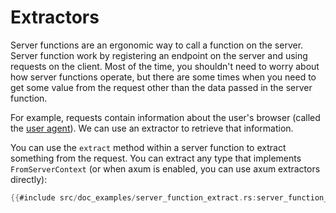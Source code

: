 # Extractors

Server functions are an ergonomic way to call a function on the server. Server function work by registering an endpoint on the server and using requests on the client. Most of the time, you shouldn't need to worry about how server functions operate, but there are some times when you need to get some value from the request other than the data passed in the server function.

For example, requests contain information about the user's browser (called the [user agent](https://developer.mozilla.org/en-US/docs/Web/HTTP/Headers/User-Agent)). We can use an extractor to retrieve that information.

You can use the `extract` method within a server function to extract something from the request. You can extract any type that implements `FromServerContext` (or when axum is enabled, you can use axum extractors directly):

```rust
{{#include src/doc_examples/server_function_extract.rs:server_function_extract}}
```
